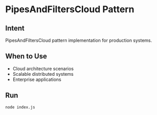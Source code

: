 # PipesAndFiltersCloud Pattern

## Intent
PipesAndFiltersCloud pattern implementation for production systems.

## When to Use
- Cloud architecture scenarios
- Scalable distributed systems
- Enterprise applications

## Run
```bash
node index.js
```

